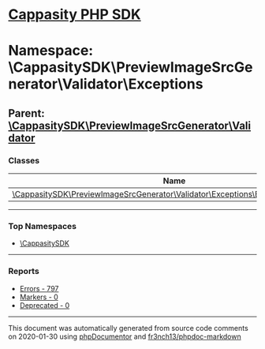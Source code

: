 # [Cappasity PHP SDK](../home.md)

# Namespace: \CappasitySDK\PreviewImageSrcGenerator\Validator\Exceptions
## Parent: [\CappasitySDK\PreviewImageSrcGenerator\Validator](../namespaces/CappasitySDK.PreviewImageSrcGenerator.Validator.md)
### Classes
| Name | Summary |
| ---- | ------- |
| [\CappasitySDK\PreviewImageSrcGenerator\Validator\Exceptions\BackgroundException](../classes/CappasitySDK.PreviewImageSrcGenerator.Validator.Exceptions.BackgroundException.md) |  |

---

### Top Namespaces

* [\CappasitySDK](../namespaces/CappasitySDK.html.md)

---

### Reports
* [Errors - 797](../reports/errors.md)
* [Markers - 0](../reports/markers.md)
* [Deprecated - 0](../reports/deprecated.md)

---

This document was automatically generated from source code comments on 2020-01-30 using [phpDocumentor](http://www.phpdoc.org/) and [fr3nch13/phpdoc-markdown](https://github.com/fr3nch13/phpdoc-markdown)
